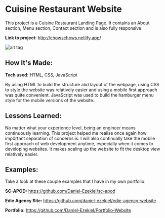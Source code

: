 # Cuisine Restaurant Website

This project is a Cuisine Restaurant Landing Page. It contains an About section, Menu section, Contact section and is also fully responsive

**Link to project:** http://chowschows.netlify.app/

![alt tag](images/gif1.gif)

## How It's Made:

**Tech used:** HTML, CSS, JavaScript

By using HTML to build the structure abd layout of the webpage, using CSS to style the website was relatively easier and using a mobile first approach was quite convenient. JavaScript was used to build the hamburger menu style for the mobile versions of the website.

## Lessons Learned:

No matter what your experience level, being an engineer means continuously learning. This project helped me realise once again how imp0rtant separation of concerns is. I will also continually take the mobile first approach of web development anytime, especially when it comes to developing websites. It makes scaling up the website to fit the desktop view relatively easier.

## Examples:

Take a look at these couple examples that I have in my own portfolio:

**SC-APOD:** https://github.com/Daniel-Ezekiel/sc-apod

**Edie Agency Site:** https://github.com/daniel-ezekiel/edie-agency-website

**Portfolio:** https://github.com/Daniel-Ezekiel/Portfolio-Website
